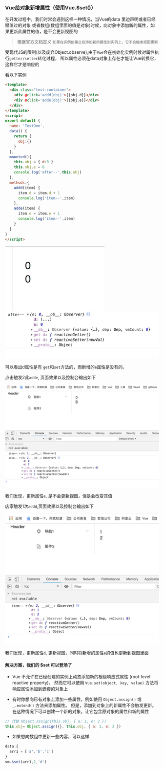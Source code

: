 ### Vue给对象新增属性（使用Vue.$set()）

在开发过程中，我们时常会遇到这样一种情况，当Vue的data 里边声明或者已经赋值过的对象
或者数组(数组里面的值是对象)时候，向对象中添加新的属性，如果更新此属性的值，是不会更新视图的

>根据官方文档定义:`如果在实例创建之后添加新的属性到实例上，它不会触发视图更新`

受现代JS的限制(以及废弃Object.observe),由于`Vue`会在初始化实例时候对属性执行`getter/setter`转化过程，
所以属性必须在data对象上存在才能让Vue转换它，这样它才是响应的

看以下实例

```html
<template>
  <div class="test-container">
    <div @click='addd(obj)'>{{obj.d}}</div>
    <div @click='adde(obj)'>{{obj.e}}</div>
  </div>
</template>
<script>
export default {
  name: 'TestOne',
  data() {
    return {
      obj:{}
    }
  },
  mounted(){
    this.obj = { d:0 }
    this.obj.e = 0
    console.log('after--',this.obj)
  },
  methods:{
    addd(item) {
      item.d = item.d + 1
      console.log('item--',item)
    },
    adde(item) {
      item.e = item.e + 1
      console.log('item--',item)
    }
  }
}
</script>
```
![图1](./img/set/set-2.jpg)
![图1](./img/set/set-1.jpg)

可以看出d属性是有 `get`和`set`方法的，而新增的`e`属性是没有的。


点击触发2此`adde`, 页面效果以及控制台输出如下

![图2](./img/set/set-3.jpg)

我们发现，更新属性`e`, 是不会更新视图，但是会改变其值

店家触发1次`addd`,页面效果以及控制台输出如下

![图2](./img/set/set-4.jpg)

我们发现，更新属性`d`, 更新视图，同时将新增的属性`e`的值也更新到视图里面


#### 解决方案，我们的 $set  可以登场了

* Vue 不允许在已经创建的实例上动态添加新的根级响应式属性 (root-level reactive property)。
然而它可以使用 `Vue.set(object, key, value)` 方法将响应属性添加到嵌套的对象上


* 有时你想向已有对象上添加一些属性，例如使用 `Object.assign()` 或 `_.extend()` 方法来添加属性。
但是，添加到对象上的新属性不会触发更新。在这种情况下可以创建一个新的对象，让它包含原对象的属性和新的属性

```js
// 代替 Object.assign(this.obj, { a: 1, e: 2 })
this.obj= Object.assign({}, this.obj, { a: 1, e: 2 })
```

* 如果想向数组中更新一些内容，可以这样

```js
data:{
  arr1 = ['a','b','c']
}
vm.$set(arr1,2,'d')
```






